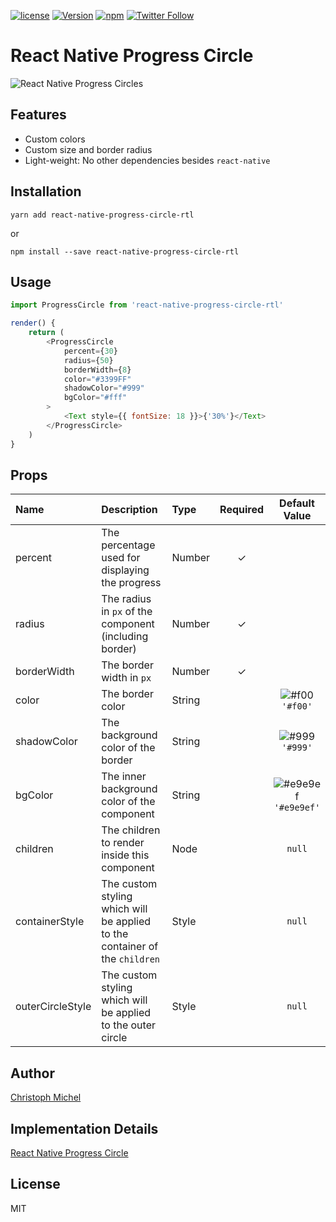 [![license](https://img.shields.io/github/license/mashape/apistatus.svg)]()
[![Version](https://img.shields.io/npm/v/react-native-progress-circle.svg)](https://www.npmjs.com/package/react-native-progress-circle)
[![npm](https://img.shields.io/npm/dt/react-native-progress-circle.svg)](https://www.npmjs.com/package/react-native-progress-circle)
[![Twitter Follow](https://img.shields.io/twitter/follow/cmichelio.svg?style=social&label=Follow)](https://twitter.com/cmichelio)

# React Native Progress Circle

![React Native Progress Circles](/README/featured.png?raw=true "React Native Progress Circles")

## Features

- Custom colors
- Custom size and border radius
- Light-weight: No other dependencies besides `react-native`

## Installation

`yarn add react-native-progress-circle-rtl`

or

`npm install --save react-native-progress-circle-rtl`

## Usage

```javascript
import ProgressCircle from 'react-native-progress-circle-rtl'

render() {
    return (
        <ProgressCircle
            percent={30}
            radius={50}
            borderWidth={8}
            color="#3399FF"
            shadowColor="#999"
            bgColor="#fff"
        >
            <Text style={{ fontSize: 18 }}>{'30%'}</Text>
        </ProgressCircle>
    )
}
```

## Props

| Name             | Description                                                                 | Type   | Required |                            Default Value                             |
| :--------------- | :-------------------------------------------------------------------------- | :----- | :------: | :------------------------------------------------------------------: |
| percent          | The percentage used for displaying the progress                             | Number |    ✓     |                                                                      |
| radius           | The radius in `px` of the component (including border)                      | Number |    ✓     |                                                                      |
| borderWidth      | The border width in `px`                                                    | Number |    ✓     |                                                                      |
| color            | The border color                                                            | String |          |     ![#f00](https://placehold.it/15/f00/000000?text=+) `'#f00'`      |
| shadowColor      | The background color of the border                                          | String |          |     ![#999](https://placehold.it/15/999/000000?text=+) `'#999'`      |
| bgColor          | The inner background color of the component                                 | String |          | ![#e9e9ef](https://placehold.it/15/e9e9ef/000000?text=+) `'#e9e9ef'` |
| children         | The children to render inside this component                                | Node   |          |                                `null`                                |
| containerStyle   | The custom styling which will be applied to the container of the `children` | Style  |          |                                `null`                                |
| outerCircleStyle | The custom styling which will be applied to the outer circle                | Style  |          |                                `null`                                |

## Author

[Christoph Michel](http://cmichel.io)

## Implementation Details

[React Native Progress Circle](http://cmichel.io/react-native-progress-circle)

## License

MIT
